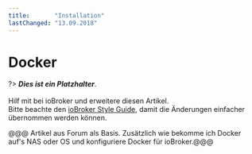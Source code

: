 ```yaml
---
title:       "Installation"
lastChanged: "13.09.2018"
---
```


# Docker

?> ***Dies ist ein Platzhalter***.
   <br><br>
   Hilf mit bei ioBroker und erweitere diesen Artikel.  
   Bitte beachte den [ioBroker Style Guide](community/styleguidedoc), 
   damit die Änderungen einfacher übernommen werden können.

@@@ Artikel aus Forum als Basis. Zusätzlich wie bekomme ich Docker auf's NAS
oder OS und konfiguriere Docker für ioBroker.@@@
